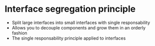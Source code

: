 # Interface segregation principle

* Split large interfaces into small interfaces with single responsability
* Allows you to decouple components and grow them in an orderly fashion
* The single responsability principle applied to interfaces